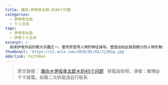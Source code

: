 ```yaml
---
title: 袭向☆伊坂幸太郎☆的40个问题
categories:
  - 伊坂幸太郎
  - 个人访谈
tags:
  - 伊坂幸太郎
  - 伊坂个人访谈
excerpt: >-
  阅读伊坂作品的极大乐趣之一，是欣赏登场人物的特征描写。塑造出如此独具魅力的人物形象的伊坂幸太郎本人，到底是怎样一个人呢？为了探究他的心理内侧，毅然对他进行了如下心理测试！
thumbnail: 'https://s1.ax1x.com/2020/05/02/Jj1KGq.jpg'
abbrlink: 7e2760e4
---
```

> 原文链接：
[袭向☆伊坂幸太郎☆的40个问题](https://tieba.baidu.com/p/2844470979)
&nbsp;
转载自贴吧，译者：微博@千千緑葉。如需二次转载请自行联系